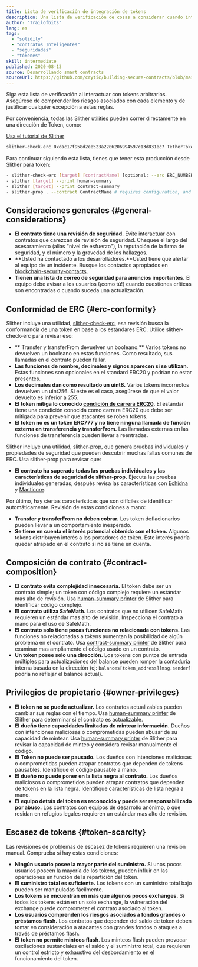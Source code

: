 ```yaml
---
title: Lista de verificación de integración de tokens
description: Una lista de verificación de cosas a considerar cuando interactuamos con tokens
author: "Trailofbits"
lang: es
tags:
  - "solidity"
  - "contratos Inteligentes"
  - "seguridades"
  - "tókenes"
skill: intermediate
published: 2020-08-13
source: Desarrollando smart contracts
sourceUrl: https://github.com/crytic/building-secure-contracts/blob/master/development-guidelines/token_integration.md
---
```


Siga esta lista de verificación al interactuar con tokens arbitrarios. Asegúrese de comprender los riesgos asociados con cada elemento y de justificar cualquier excepción a estas reglas.

Por conveniencia, todas las Slither [utilities](https://github.com/crytic/slither#tools) pueden correr directamente en una dirección de Token, como:

[Usa el tutorial de Slither](/developers/tutorials/how-to-use-slither-to-find-smart-contract-bugs/)

```bash
slither-check-erc 0xdac17f958d2ee523a2206206994597c13d831ec7 TetherToken
```

Para continuar siguiendo esta lista, tienes que tener esta producción desde Slither para token:

```bash
- slither-check-erc [target] [contractName] [optional: --erc ERC_NUMBER]
- slither [target] --print human-summary
- slither [target] --print contract-summary
- slither-prop . --contract ContractName # requires configuration, and use of Echidna and Manticore
```

## Consideraciones generales {#general-considerations}

- **El contrato tiene una revisión de seguridad.** Evite interactuar con contratos que carezcan de revisión de seguridad. Chequee el largo del asesoramiento (alias "nivel de esfuerzo"), la reputación de la firma de seguridad, y el número y la gravedad de los hallazgos.
- **Usted ha contactado a los desarrolladores.**Usted tiene que alertar al equipo de un incidente. Busque los contactos apropiados en [ blockchain-security-contacts](https://github.com/crytic/blockchain-security-contacts).
- **Tienen una lista de correo de seguridad para anuncios importantes.** El equipo debe avisar a los usuarios (¡como tú!) cuando cuestiones críticas son encontradas o cuando suceda una actualización.

## Conformidad de ERC {#erc-conformity}

Slither incluye una utilidad, [slither-check-erc](https://github.com/crytic/slither/wiki/ERC-Conformance), esa revisión busca la conformancia de una token en base a los estándares ERC. Utilice slither-check-erc para revisar eso:

- ** Transfer y transferFrom devuelven un booleano.** Varios tokens no devuelven un booleano en estas funciones. Como resultado, sus llamadas en el contrato pueden fallar.
- **Las funciones de nombre, decimales y signos aparecen si se utilizan.** Estas funciones son opcionales en el standard ERC20 y podrían no estar presentes.
- **Los decimales dan como resultado un uint8.** Varios tokens incorrectos devuelven un uint256. Si este es el caso, asegúrese de que el valor devuelto es inferior a 255.
- **El token mitiga lo conocido [condición de carrera ERC20](https://github.com/ethereum/EIPs/issues/20#issuecomment-263524729).** El estándar tiene una condición conocida como carrera ERC20 que debe ser mitigada para prevenir que atacantes se roben tokens.
- **El token no es un token ERC777 y no tiene ninguna llamada de función externa en transferencia y transferFrom.** Las llamadas externas en las funciones de transferencia pueden llevar a reentradas.

Slither incluye una utilidad, [slither-prop](https://github.com/crytic/slither/wiki/Property-generation), que genera pruebas individuales y propiedades de seguridad que pueden descubrir muchas fallas comunes de ERC. Usa slither-prop para revisar que:

- **El contrato ha superado todas las pruebas individuales y las características de seguridad de slither-prop.** Ejecuta las pruebas individuales generadas, después revisa las características con [Echidna](https://github.com/crytic/echidna) y [Manticore](https://manticore.readthedocs.io/en/latest/verifier.html).

Por último, hay ciertas características que son difíciles de identificar automáticamente. Revisión de estas condiciones a mano:

- **Transfer y transferFrom no deben cobrar.** Los token deflacionarios pueden llevar a un comportamiento inesperado.
- **Se tiene en cuenta el interés potencial obtenido con el token.** Algunos tokens distribuyen interés a los portadores de token. Este interés podría quedar atrapado en el contrato si no se tiene en cuenta.

## Composición de contrato {#contract-composition}

- **El contrato evita complejidad innecesaria.** El token debe ser un contrato simple; un token con código complejo requiere un estándar mas alto de revisión. Usa [human-summary printer](https://github.com/crytic/slither/wiki/Printer-documentation#human-summary) de Slither para identificar código complejo.
- **El contrato utiliza SafeMath.** Los contratos que no utilicen SafeMath requieren un estándar mas alto de revisión. Inspecciona el contrato a mano para el uso de SafeMath.
- **El contrato solo tiene pocas funciones no relacionada con tokens.** Las funciones no relacionadas a tokens aumentan la posibilidad de algún problema en el contrato. Usa [contract-summary printer](https://github.com/crytic/slither/wiki/Printer-documentation#contract-summary) de Slither para examinar mas ampliamente el código usado en un contrato.
- **Un token posee solo una dirección.** Los tokens con puntos de entrada múltiples para actualizaciones del balance pueden romper la contaduría interna basada en la dirección (ej: `balances[token_address][msg.sender]` podría no reflejar el balance actual).

## Privilegios de propietario {#owner-privileges}

- **El token no se puede actualizar.** Los contratos actualizables pueden cambiar sus reglas con el tiempo. Usa [human-summary printer](https://github.com/crytic/slither/wiki/Printer-documentation#contract-summary) de Slither para determinar si el contrato es actualizable.
- **El dueño tiene capacidades limitadas de mintear información.** Dueños con intenciones maliciosas o comprometidas pueden abusar de su capacidad de mintear. Usa [human-summary printer](https://github.com/crytic/slither/wiki/Printer-documentation#contract-summary) de Slither para revisar la capacidad de minteo y considera revisar manualmente el código.
- **El Token no puede ser pausado.** Los dueños con intenciones maliciosas o comprometidas pueden atrapar contratos que dependen de tokens pausables. Identifique el código pausable a mano.
- **El dueño no puede poner en la lista negra al contrato.** Los dueños maliciosos o comprometidos pueden atrapar contratos que dependen de tokens en la lista negra. Identifique características de lista negra a mano.
- **El equipo detrás del token es reconocido y puede ser responsabilizado por abuso.** Los contratos con equipos de desarrollo anónimo, o que residan en refugios legales requieren un estándar mas alto de revisión.

## Escasez de tokens {#token-scarcity}

Las revisiones de problemas de escasez de tokens requieren una revisión manual. Comprueba si hay estas condiciones:

- **Ningún usuario posee la mayor parte del suministro.** Si unos pocos usuarios poseen la mayoría de los tokens, pueden influir en las operaciones en función de la repartición del token.
- **El suministro total es suficiente.** Los tokens con un suministro total bajo pueden ser manipuladas fácilmente.
- **Los tokens se encuentran en más que algunos pocos exchanges.** Si todos los tokens están en un solo exchange, la vulneración del exchange puede comprometer el contrato asociado al token.
- **Los usuarios comprenden los riesgos asociados a fondos grandes o préstamos flash.** Los contratos que dependen del saldo de token deben tomar en consideración a atacantes con grandes fondos o ataques a través de préstamos flash.
- **El token no permite minteos flash**. Los minteos flash pueden provocar oscilaciones sustanciales en el saldo y el suministro total, que requieren un control estricto y exhaustivo del desbordamiento en el funcionamiento del token.
